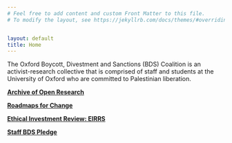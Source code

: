 ```yaml
---
# Feel free to add content and custom Front Matter to this file.
# To modify the layout, see https://jekyllrb.com/docs/themes/#overriding-theme-defaults


layout: default
title: Home
---
```


The Oxford Boycott, Divestment and Sanctions (BDS) Coalition is an activist-research collective that is comprised of staff and students at the University of Oxford who are committed to Palestinian liberation.

**[Archive of Open Research ](./openres.md)**

**[Roadmaps for Change ](./roadmaps.md)**

**[Ethical Investment Review: EIRRS ](./eirrs.md)**

**[Staff BDS Pledge ](./bds_pledge.md)**


<!--- Our primary purpose is to investigate the Collegiate University’s ties to the Arms Trade and Israeli crimes against the Palestinian People, and campaign to sever these ties. Over the past year, the BDS Coalition had worked with the wider Oxford University community to develop shared collective demands for the Collegiate University, action roadmaps for Colleges and the University, and an archive of open research for current and future organisers. 


<p><details><summary><strong><a href="./archiveoffois.md">Archive of Open Research: Freedom of Information</a></strong></summary>
</details></p>

<details>
<summary>

**[Archive of Open Research: Freedom of Information](./archiveoffois.md).**

</summary>
</details>
The BDS Coalition and a coalition of members of the Oxford colleges have created a roadmaps for change. These roadmaps include comprehensive steps colleges and the central University should take to increase transparency and divest from arms and Israeli crimes. 

**[A Roadmap for Oxford Colleges](./collegeroadmap.pdf).**

**[A Roadmap for the University of Oxford](./collegeroadmap.pdf).**

<p><details><summary><strong><a href="./collegeroadmap.pdf">A Roadmap for the University of Oxford</a></strong></summary>
</details></p>



<details><summary><strong><a>Our collective demands to the Collegiate University</a></strong></summary>
  
1. Disclose University-wide Assets
2. Divest University-wide Assets 
3. Overhaul Investment Policy
4. Boycott Institutional Relationships
5. Drop Barclays 
6. Rebuild and Reinvest
   
We share these demands with the student-led [Oxford Action for Palestine (OA4P) Solidarity Encampment](https://linktr.ee/oxact4pal). The Primer on our demands to the University of Oxford can be found here: [https://oxfordbds.github.io/data/primer.pdf](https://oxfordbds.github.io/data/primer.pdf)

</details>

<details><summary>

**[Our collective demands to the Collegiate University]()**

</summary>
  
1. Disclose University-wide Assets
2. Divest University-wide Assets 
3. Overhaul Investment Policy
4. Boycott Institutional Relationships
5. Drop Barclays 
6. Rebuild and Reinvest
   
We share these demands with the student-led [Oxford Action for Palestine (OA4P) Solidarity Encampment](https://linktr.ee/oxact4pal). The Primer on our demands to the University of Oxford can be found here: [https://oxfordbds.github.io/data/primer.pdf](https://oxfordbds.github.io/data/primer.pdf)

</details>

-->